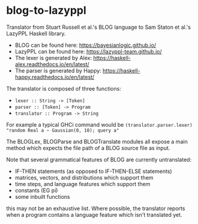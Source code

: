 # blog-to-lazyppl
Translator from Stuart Russell et al.'s BLOG language to Sam Staton et al.'s LazyPPL Haskell library.
- BLOG can be found here: https://bayesianlogic.github.io/
- LazyPPL can be found here: https://lazyppl-team.github.io/
- The lexer is generated by Alex: https://haskell-alex.readthedocs.io/en/latest/
- The parser is generated by Happy: https://haskell-happy.readthedocs.io/en/latest/

The translator is composed of three functions:
- `lexer :: String -> [Token]`
- `parser :: [Token] -> Program`
- `translator :: Program -> String`

For example a typical GHCi command would be `(translator.parser.lexer) "random Real a ~ Gaussian(0, 10); query a"`

The BLOGLex, BLOGParse and BLOGTranslate modules all expose a main method which expects the file path of a BLOG source file as input.

Note that several grammatical features of BLOG are currently untranslated:
- IF-THEN statements (as opposed to IF-THEN-ELSE statements)
- matrices, vectors, and distributions which support them
- time steps, and language features which support them
- constants (EG pi)
- some inbuilt functions

this may not be an exhaustive list. Where possible, the translator reports when a program contains a language feature which isn't translated yet.
